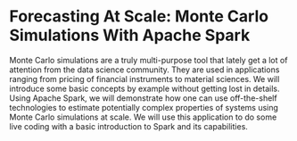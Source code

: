 # Forecasting At Scale: Monte Carlo Simulations With Apache Spark

Monte Carlo simulations are a truly multi-purpose tool that lately get
a lot of attention from the data science community. They are used in
applications ranging from pricing of financial instruments to material
sciences. We will introduce some basic concepts by example without
getting lost in details. Using Apache Spark, we will demonstrate how
one can use off-the-shelf technologies to estimate potentially complex
properties of systems using Monte Carlo simulations at scale. We will
use this application to do some live coding with a basic introduction
to Spark and its capabilities.
